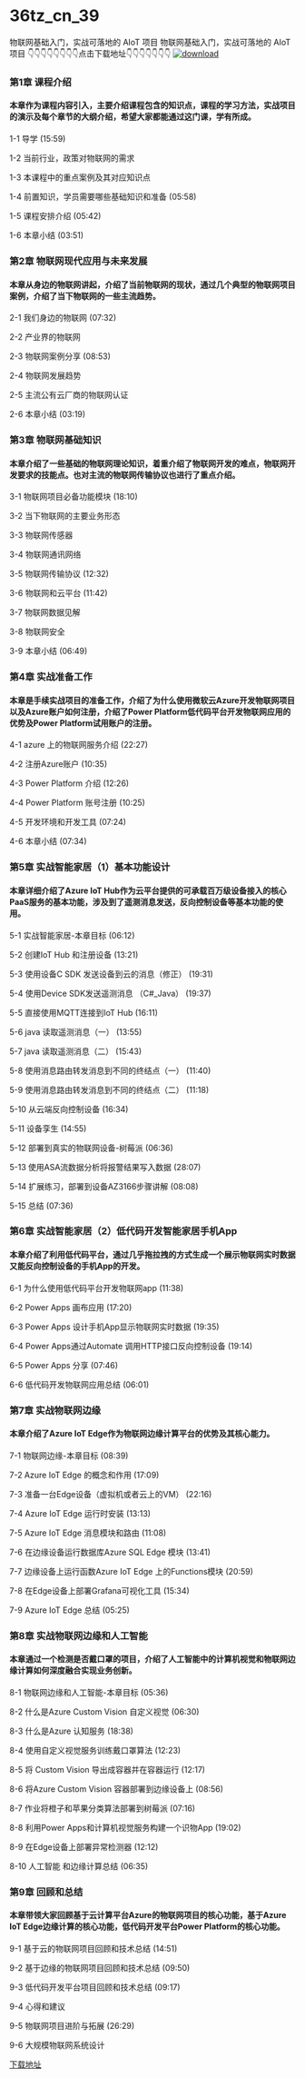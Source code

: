 # 36tz_cn_39
物联网基础入门，实战可落地的 AIoT 项目
物联网基础入门，实战可落地的 AIoT 项目
👇👇👇👇👇👇👇👇点击下载地址👇👇👇👇👇👇👇
[![download](https://51xueit.vip/muke_img/613b04f409d0794305400304.jpg "下载地址")](http://www.36tz.cn "下载地址")
### 第1章 课程介绍 

#### 本章作为课程内容引入，主要介绍课程包含的知识点，课程的学习方法，实战项目的演示及每个章节的大纲介绍，希望大家都能通过这门课，学有所成。
1-1 导学 (15:59)

1-2 当前行业，政策对物联网的需求

1-3 本课程中的重点案例及其对应知识点

1-4 前置知识，学员需要哪些基础知识和准备 (05:58)

1-5 课程安排介绍 (05:42)

1-6 本章小结 (03:51)


### 第2章 物联网现代应用与未来发展

#### 本章从身边的物联网讲起，介绍了当前物联网的现状，通过几个典型的物联网项目案例，介绍了当下物联网的一些主流趋势。
2-1 我们身边的物联网 (07:32)

2-2 产业界的物联网

2-3 物联网案例分享 (08:53)

2-4 物联网发展趋势

2-5 主流公有云厂商的物联网认证

2-6 本章小结 (03:19)


### 第3章 物联网基础知识 

#### 本章介绍了一些基础的物联网理论知识，着重介绍了物联网开发的难点，物联网开发要求的技能点。也对主流的物联网传输协议也进行了重点介绍。
3-1 物联网项目必备功能模块 (18:10)

3-2 当下物联网的主要业务形态

3-3 物联网传感器

3-4 物联网通讯网络

3-5 物联网传输协议 (12:32)

3-6 物联网和云平台 (11:42)

3-7 物联网数据见解

3-8 物联网安全

3-9 本章小结 (06:49)


### 第4章 实战准备工作 

#### 本章是手续实战项目的准备工作，介绍了为什么使用微软云Azure开发物联网项目以及Azure账户如何注册，介绍了Power Platform低代码平台开发物联网应用的优势及Power Platform试用账户的注册。
4-1 azure 上的物联网服务介绍 (22:27)

4-2 注册Azure账户 (10:35)

4-3 Power Platform 介绍 (12:26)

4-4 Power Platform 账号注册 (10:25)

4-5 开发环境和开发工具 (07:24)

4-6 本章小结 (07:34)


### 第5章 实战智能家居（1）基本功能设计

#### 本章详细介绍了Azure IoT Hub作为云平台提供的可承载百万级设备接入的核心PaaS服务的基本功能，涉及到了遥测消息发送，反向控制设备等基本功能的使用。
5-1 实战智能家居-本章目标 (06:12)

5-2 创建IoT Hub 和注册设备 (13:21)

5-3 使用设备C SDK 发送设备到云的消息（修正） (19:31)

5-4 使用Device SDK发送遥测消息 （C#_Java） (19:37)

5-5 直接使用MQTT连接到IoT Hub (16:11)

5-6 java 读取遥测消息（一） (13:55)

5-7 java 读取遥测消息（二） (15:43)

5-8 使用消息路由转发消息到不同的终结点（一） (11:40)

5-9 使用消息路由转发消息到不同的终结点（二） (11:18)

5-10 从云端反向控制设备 (16:34)

5-11 设备孪生 (14:55)

5-12 部署到真实的物联网设备-树莓派 (06:36)

5-13 使用ASA流数据分析将报警结果写入数据 (28:07)

5-14 扩展练习，部署到设备AZ3166步骤讲解 (08:08)

5-15 总结 (07:36)


### 第6章 实战智能家居（2）低代码开发智能家居手机App

#### 本章介绍了利用低代码平台，通过几乎拖拉拽的方式生成一个展示物联网实时数据又能反向控制设备的手机App的开发。
6-1 为什么使用低代码平台开发物联网app (11:38)

6-2 Power Apps 画布应用 (17:20)

6-3 Power Apps 设计手机App显示物联网实时数据 (19:35)

6-4 Power Apps通过Automate 调用HTTP接口反向控制设备 (19:14)

6-5 Power Apps 分享 (07:46)

6-6 低代码开发物联网应用总结 (06:01)


### 第7章 实战物联网边缘

#### 本章介绍了Azure IoT Edge作为物联网边缘计算平台的优势及其核心能力。
7-1 物联网边缘-本章目标 (08:39)

7-2 Azure IoT Edge 的概念和作用 (17:09)

7-3 准备一台Edge设备（虚拟机或者云上的VM） (22:16)

7-4 Azure IoT Edge 运行时安装 (13:13)

7-5 Azure IoT Edge 消息模块和路由 (11:08)

7-6 在边缘设备运行数据库Azure SQL Edge 模块 (13:41)

7-7 边缘设备上运行函数Azure IoT Edge 上的Functions模块 (20:59)

7-8 在Edge设备上部署Grafana可视化工具 (15:34)

7-9 Azure IoT Edge 总结 (05:25)


### 第8章 实战物联网边缘和人工智能

#### 本章通过一个检测是否戴口罩的项目，介绍了人工智能中的计算机视觉和物联网边缘计算如何深度融合实现业务创新。
8-1 物联网边缘和人工智能-本章目标 (05:36)

8-2 什么是Azure Custom Vision 自定义视觉 (06:30)

8-3 什么是Azure 认知服务 (18:38)

8-4 使用自定义视觉服务训练戴口罩算法 (12:23)

8-5 将 Custom Vision 导出成容器并在容器运行 (12:17)

8-6 将Azure Custom Vision 容器部署到边缘设备上 (08:56)

8-7 作业将橙子和苹果分类算法部署到树莓派 (07:16)

8-8 利用Power Apps和计算机视觉服务构建一个识物App (19:02)

8-9 在Edge设备上部署异常检测器 (12:12)

8-10 人工智能 和边缘计算总结 (06:35)


### 第9章 回顾和总结

#### 本章带领大家回顾基于云计算平台Azure的物联网项目的核心功能，基于Azure IoT Edge边缘计算的核心功能，低代码开发平台Power Platform的核心功能。
9-1 基于云的物联网项目回顾和技术总结 (14:51)

9-2 基于边缘的物联网项目回顾和技术总结 (09:50)

9-3 低代码开发平台项目回顾和技术总结 (09:17)

9-4 心得和建议

9-5 物联网项目进阶与拓展 (26:29)

9-6 大规模物联网系统设计


[下载地址](http://www.36tz.cn "下载地址")
